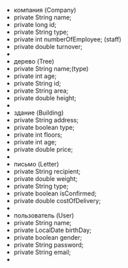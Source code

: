 - компания (Company)
- private String name;
- private long id;
- private String type;
- private int numberOfEmployee; (staff)
- private double turnover;
- 
- дерево (Tree)
- private String name;(type)
- private int age;
- private String id;
- private String area;
- private double height;
- 
- здание (Building)
- private String address;
- private boolean type;
- private int floors;
- private int age;
- private double price;
- 
- письмо (Letter)
- private String recipient;
- private double weight;
- private String type;
- private boolean isConfirmed;
- private double costOfDelivery;
-
- пользователь (User)
- private String name;
- private LocalDate birthDay;
- private boolean gender;
- private String password;
- private String email;
- 